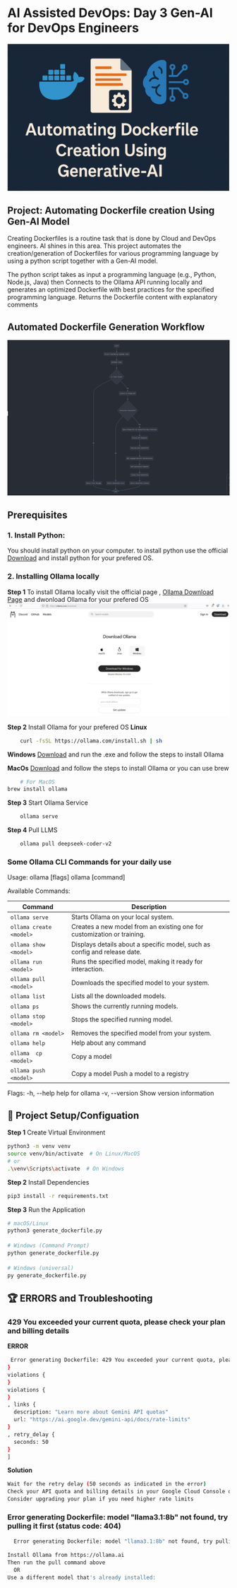 # AI Assisted DevOps: Day 3 Gen-AI for DevOps Engineers

![Automating Dockerfile creation](./images/Gen-AI.png)

## Project: Automating Dockerfile creation Using  Gen-AI Model
Creating Dockerfiles is a routine task that is done by Cloud and DevOps engineers. AI shines in this area. This project automates the creation/generation of Dockerfiles for various programming language by using a python script together with a  Gen-AI model.  

The python script takes as input a programming language  (e.g., Python, Node.js, Java) then Connects to the Ollama API running locally and generates an optimized Dockerfile with best practices for the specified programming language.  Returns the Dockerfile content with explanatory comments

## Automated Dockerfile Generation Workflow
![Dockerfile Generation Workflow](image-1.png)

## Prerequisites

### 1. Install Python: 
You should install python on your computer. to install python use the official [Download](https://www.python.org/downloads/) and install python for your prefered OS.

### 2. Installing Ollama locally
**Step 1** To install Ollama locally visit the official page , [Ollama Download Page](https://ollama.com/download) and dwonload Ollama for your prefered OS 
![Download Ollama ](./images/download-ollama.png)

**Step 2** Install Ollama for your prefered OS
**Linux**
```bash
    curl -fsSL https://ollama.com/install.sh | sh
```

**Windows**
[Download](https://ollama.com/download/windows) and run the .exe and follow the steps to install Ollama

**MacOs**
[Download](https://ollama.com/download/mac)  and follow the steps to install Ollama or you can use brew

```bash
    # For MacOS
brew install ollama
```

**Step 3** Start Ollama Service
```bash
    ollama serve
```
**Step 4** Pull LLMS 

```bash
    ollama pull deepseek-coder-v2
```
### Some  Ollama CLI Commands for your daily use

Usage:
  ollama [flags]
  ollama [command]

Available Commands:

| Command                  | Description                                                              |
|--------------------------|--------------------------------------------------------------------------|
| `ollama serve`           | Starts Ollama on your local system.                                      |
| `ollama create <model>`  | Creates a new model from an existing one for customization or training.  |
| `ollama show <model>`    | Displays details about a specific model, such as config and release date.|
| `ollama run <model>`     | Runs the specified model, making it ready for interaction.               |
| `ollama pull <model>`    | Downloads the specified model to your system.                            |
| `ollama list`            | Lists all the downloaded models.                                         |
| `ollama ps`              | Shows the currently running models.                                      |
| `ollama stop <model>`    | Stops the specified running model.                                       |
| `ollama rm <model>`      | Removes the specified model from your system.                            |
| `ollama help `           | Help about any command                                                   | 
| `ollama  cp  <model>`    | Copy a model                                                             | 
| `ollama push <model>`    | Copy a model   Push a model to a registry                                |  


Flags:
  -h, --help      help for ollama
  -v, --version   Show version information

## 🚀 Project Setup/Configuation

**Step 1** Create Virtual Environment

```bash
python3 -m venv venv
source venv/bin/activate  # On Linux/MacOS
# or
.\venv\Scripts\activate  # On Windows
```


**Step 2** Install Dependencies

```bash
pip3 install -r requirements.txt
```


**Step 3** Run the Application
```bash
# macOS/Linux
python3 generate_dockerfile.py

# Windows (Command Prompt)
python generate_dockerfile.py

# Windows (universal)
py generate_dockerfile.py

```
## 🏆 ERRORS and Troubleshooting

### 429 You exceeded your current quota, please check your plan and billing details
**ERROR**
```bash
 Error generating Dockerfile: 429 You exceeded your current quota, please check your plan and billing details. For more information on this error, head to: https://ai.google.dev/gemini-api/docs/rate-limits. [violations {
}
violations {
}
violations {
}
, links {
  description: "Learn more about Gemini API quotas"
  url: "https://ai.google.dev/gemini-api/docs/rate-limits"
}
, retry_delay {
  seconds: 50
}
]
```
**Solution**
```bash
Wait for the retry delay (50 seconds as indicated in the error)
Check your API quota and billing details in your Google Cloud Console or AI Studio account
Consider upgrading your plan if you need higher rate limits
```

### Error generating Dockerfile: model "llama3.1:8b" not found, try pulling it first (status code: 404)

```bash
  Error generating Dockerfile: model "llama3.1:8b" not found, try pulling it first (status code: 404)
```
```bash
Install Ollama from https://ollama.ai
Then run the pull command above
  OR
Use a different model that's already installed:
```